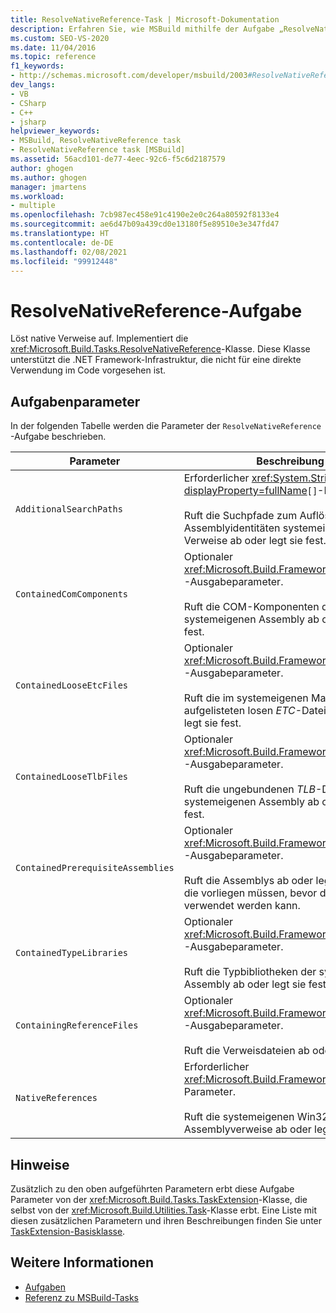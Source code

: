 ```yaml
---
title: ResolveNativeReference-Task | Microsoft-Dokumentation
description: Erfahren Sie, wie MSBuild mithilfe der Aufgabe „ResolveNativeReference“ native Verweise auflöst, indem die Klasse „Microsoft.Build.Tasks.ResolveNativeReference“ implementiert wird.
ms.custom: SEO-VS-2020
ms.date: 11/04/2016
ms.topic: reference
f1_keywords:
- http://schemas.microsoft.com/developer/msbuild/2003#ResolveNativeReference
dev_langs:
- VB
- CSharp
- C++
- jsharp
helpviewer_keywords:
- MSBuild, ResolveNativeReference task
- ResolveNativeReference task [MSBuild]
ms.assetid: 56acd101-de77-4eec-92c6-f5c6d2187579
author: ghogen
ms.author: ghogen
manager: jmartens
ms.workload:
- multiple
ms.openlocfilehash: 7cb987ec458e91c4190e2e0c264a80592f8133e4
ms.sourcegitcommit: ae6d47b09a439cd0e13180f5e89510e3e347fd47
ms.translationtype: HT
ms.contentlocale: de-DE
ms.lasthandoff: 02/08/2021
ms.locfileid: "99912448"
---
```

# <a name="resolvenativereference-task"></a>ResolveNativeReference-Aufgabe

Löst native Verweise auf. Implementiert die <xref:Microsoft.Build.Tasks.ResolveNativeReference>-Klasse. Diese Klasse unterstützt die .NET Framework-Infrastruktur, die nicht für eine direkte Verwendung im Code vorgesehen ist.

## <a name="task-parameters"></a>Aufgabenparameter

 In der folgenden Tabelle werden die Parameter der `ResolveNativeReference` -Aufgabe beschrieben.

|Parameter|Beschreibung|
|---------------|-----------------|
|`AdditionalSearchPaths`|Erforderlicher <xref:System.String?displayProperty=fullName>`[]`-Parameter.<br /><br /> Ruft die Suchpfade zum Auflösen von Assemblyidentitäten systemeigener Verweise ab oder legt sie fest.|
|`ContainedComComponents`|Optionaler <xref:Microsoft.Build.Framework.ITaskItem>`[]` -Ausgabeparameter.<br /><br /> Ruft die COM-Komponenten der systemeigenen Assembly ab oder legt sie fest.|
|`ContainedLooseEtcFiles`|Optionaler <xref:Microsoft.Build.Framework.ITaskItem>`[]` -Ausgabeparameter.<br /><br /> Ruft die im systemeigenen Manifest aufgelisteten losen *ETC*-Dateien ab oder legt sie fest.|
|`ContainedLooseTlbFiles`|Optionaler <xref:Microsoft.Build.Framework.ITaskItem>`[]` -Ausgabeparameter.<br /><br /> Ruft die ungebundenen *TLB*-Dateien der systemeigenen Assembly ab oder legt sie fest.|
|`ContainedPrerequisiteAssemblies`|Optionaler <xref:Microsoft.Build.Framework.ITaskItem>`[]` -Ausgabeparameter.<br /><br /> Ruft die Assemblys ab oder legt diese fest, die vorliegen müssen, bevor das Manifest verwendet werden kann.|
|`ContainedTypeLibraries`|Optionaler <xref:Microsoft.Build.Framework.ITaskItem>`[]` -Ausgabeparameter.<br /><br /> Ruft die Typbibliotheken der systemeigenen Assembly ab oder legt sie fest.|
|`ContainingReferenceFiles`|Optionaler <xref:Microsoft.Build.Framework.ITaskItem>`[]` -Ausgabeparameter.<br /><br /> Ruft die Verweisdateien ab oder legt sie fest.|
|`NativeReferences`|Erforderlicher <xref:Microsoft.Build.Framework.ITaskItem>`[]`-Parameter.<br /><br /> Ruft die systemeigenen Win32-Assemblyverweise ab oder legt diese fest.|

## <a name="remarks"></a>Hinweise

 Zusätzlich zu den oben aufgeführten Parametern erbt diese Aufgabe Parameter von der <xref:Microsoft.Build.Tasks.TaskExtension>-Klasse, die selbst von der <xref:Microsoft.Build.Utilities.Task>-Klasse erbt. Eine Liste mit diesen zusätzlichen Parametern und ihren Beschreibungen finden Sie unter [TaskExtension-Basisklasse](../msbuild/taskextension-base-class.md).

## <a name="see-also"></a>Weitere Informationen

- [Aufgaben](../msbuild/msbuild-tasks.md)
- [Referenz zu MSBuild-Tasks](../msbuild/msbuild-task-reference.md)
